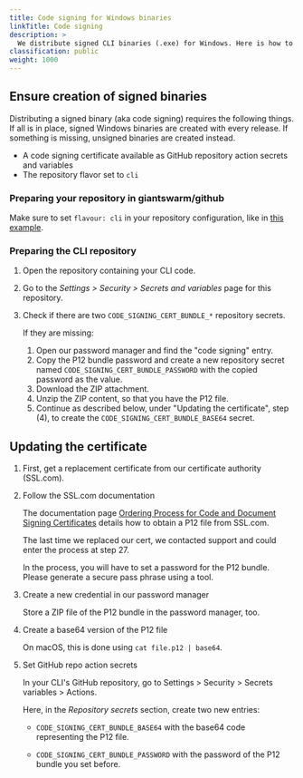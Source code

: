 ```yaml
---
title: Code signing for Windows binaries
linkTitle: Code signing
description: >
  We distribute signed CLI binaries (.exe) for Windows. Here is how to configure CI and the CLI repository, and how to renew certificates before they expire.
classification: public
weight: 1000
---
```


## Ensure creation of signed binaries

Distributing a signed binary (aka code signing) requires the following things. If all is in place, signed Windows binaries are created with every release. If something is missing, unsigned binaries are created instead.

- A code signing certificate available as GitHub repository action secrets and variables
- The repository flavor set to `cli`

### Preparing your repository in giantswarm/github

Make sure to set `flavour: cli` in your repository configuration, like in [this example](https://github.com/giantswarm/github/blob/v0.28.0/repositories/team-rainbow.yaml#L101).

### Preparing the CLI repository

1. Open the repository containing your CLI code.

2. Go to the _Settings > Security > Secrets and variables_ page for this repository.

3. Check if there are two `CODE_SIGNING_CERT_BUNDLE_*` repository secrets.

   If they are missing:

   1. Open our password manager and find the "code signing" entry.
   2. Copy the P12 bundle password and create a new repository secret named `CODE_SIGNING_CERT_BUNDLE_PASSWORD` with the copied password as the value.
   3. Download the ZIP attachment.
   4. Unzip the ZIP content, so that you have the P12 file.
   5. Continue as described below, under "Updating the certificate", step (4), to create the `CODE_SIGNING_CERT_BUNDLE_BASE64` secret.

## Updating the certificate

1. First, get a replacement certificate from our certificate authority (SSL.com).

2. Follow the SSL.com documentation

   The documentation page [Ordering Process for Code and Document Signing Certificates](https://www.ssl.com/how-to/ordering-process-for-code-and-document-signing-certificates/) details how to obtain a P12 file from SSL.com.

   The last time we replaced our cert, we contacted support and could enter the process at step 27.

   In the process, you will have to set a password for the P12 bundle. Please generate a secure pass phrase using a tool.

3. Create a new credential in our password manager

   Store a ZIP file of the P12 bundle in the password manager, too.

4. Create a base64 version of the P12 file

   On macOS, this is done using `cat file.p12 | base64`.

5. Set GitHub repo action secrets

   In your CLI's GitHub repository, go to Settings > Security > Secrets variables > Actions.

   Here, in the _Repository secrets_ section, create two new entries:

   - `CODE_SIGNING_CERT_BUNDLE_BASE64` with the base64 code representing the P12 file.

   - `CODE_SIGNING_CERT_BUNDLE_PASSWORD` with the password of the P12 bundle you set before.

